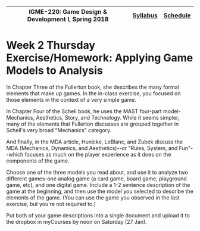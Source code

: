 |  IGME-220: Game Design & Development I, Spring 2018 | [Syllabus](README.md) | [Schedule](Schedule.md) |
|----|----|----|

# Week 2 Thursday Exercise/Homework: Applying Game Models to Analysis

In Chapter Three of the Fullerton book, she describes the many formal elements that make up games. In the in-class exercise, you focused on those elements in the context of a very simple game.

In Chapter Four of the Schell book, he uses the MAST four-part model-Mechanics, Aesthetics, Story, and Technology. While it seems simpler, many of the elements that Fullerton discusses are grouped together in Schell's very broad "Mechanics" category.

And finally, in the MDA article, Hunicke, LeBlanc, and Zubek discuss the MDA (Mechanics, Dynamics, and Aesthetics)--or "Rules, System, and Fun"--which focuses as much on the player experience as it does on the components of the game. 

Choose one of the three models you read about, and use it to analyze two different games-one analog game (a card game, board game, playground game, etc), and one digital game. Include a 1-2 sentence description of the game at the beginning, and then use the model you selected to describe the elements of the game.  (You can use the game you observed in the last exercise, but you're not required to.)

Put both of your game descriptions into a single document and upload it to the dropbox in myCourses by noon on Saturday (27 Jan).